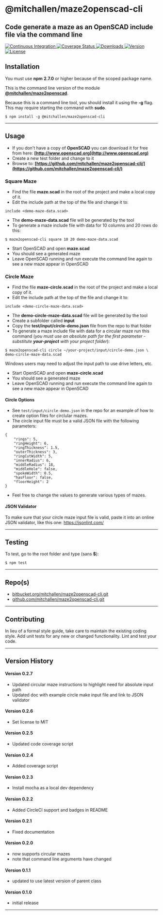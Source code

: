 
@mitchallen/maze2openscad-cli
==
Code generate a maze as an OpenSCAD include file via the command line
--

<p align="left">
  <a href="https://circleci.com/gh/mitchallen/maze2openscad-cli">
    <img src="https://img.shields.io/circleci/project/github/mitchallen/maze2openscad-cli.svg" alt="Continuous Integration">
  </a>
  <a href="https://codecov.io/gh/mitchallen/maze2openscad-cli">
    <img src="https://codecov.io/gh/mitchallen/maze2openscad-cli/branch/master/graph/badge.svg" alt="Coverage Status">
  </a>
  <a href="https://npmjs.org/package/@mitchallen/maze2openscad-cli">
    <img src="http://img.shields.io/npm/dt/@mitchallen/maze2openscad-cli.svg?style=flat-square" alt="Downloads">
  </a>
  <a href="https://npmjs.org/package/@mitchallen/maze2openscad-cli">
    <img src="http://img.shields.io/npm/v/@mitchallen/maze2openscad-cli.svg?style=flat-square" alt="Version">
  </a>
  <a href="https://npmjs.com/package/@mitchallen/maze2openscad-cli">
    <img src="https://img.shields.io/github/license/mitchallen/maze2openscad-cli.svg" alt="License"></a>
  </a>
</p>

## Installation

You must use __npm__ __2.7.0__ or higher because of the scoped package name.

This is the command line version of the module __[@mitchallen/maze2openscad](https://www.npmjs.com/package/@mitchallen/maze2openscad)__.

Because this is a command line tool, you should install it using the __-g__ flag. This may require starting the command with __sudo__.

    $ npm install -g @mitchallen/maze2openscad-cli
  
* * *

## Usage

* If you don't have a copy of __OpenSCAD__ you can download it for free from here: __[http://www.openscad.org](http://www.openscad.org)__
* Create a new test folder and change to it
* Browse to: __[https://github.com/mitchallen/maze2openscad-cli/](https://github.com/mitchallen/maze2openscad-cli/)__

### Square Maze

* Find the file __maze.scad__ in the root of the project and make a local copy of it.
* Edit the include path at the top of the file and change it to:
```
include <demo-maze-data.scad>
```
      
* The __demo-maze-data.scad__ file will be generated by the tool  
* To generate a maze include file with data for 10 columns and 20 rows do this:
```
$ maze2openscad-cli square 10 20 demo-maze-data.scad
```
        
* Start OpenSCAD and open __maze.scad__
* You should see a generated maze
* Leave OpenSCAD running and run execute the command line again to see a new maze appear in OpenSCAD

### Circle Maze

* Find the file __maze-circle.scad__ in the root of the project and make a local copy of it.
* Edit the include path at the top of the file and change it to:
```
include <demo-circle-maze-data.scad>
```
      
* The __demo-circle-maze-data.scad__ file will be generated by the tool 
* Create a subfolder called __input__ 
* Copy the __test/input/circle-demo.json__ file from the repo to that folder
* To generate a maze include file with data for a circular maze run this command (*you must use an absolute path for the first parameter - substitute __your-project__ with your project folder*):
```
$ maze2openscad-cli circle ~/your-project/input/circle-demo.json \
demo-circle-maze-data.scad
```
Windows users may need to adjust the input path to use drive letters, etc.
        
* Start OpenSCAD and open __maze-circle.scad__
* You should see a generated maze
* Leave OpenSCAD running and run execute the command line again to see a new maze appear in OpenSCAD

#### Circle Options

* See ```test/input/circle-demo.json``` in the repo for an example of how to create option files for circlular mazes.
* The circle input file must be a valid JSON file with the following parameters:

```
{
    "rings": 5,
    "ringHeight": 6,
    "ringThickness": 1.5,
    "outerThickness": 3,
    "ringCutWidth": 5,
    "innerRadius": 6,
    "middleRadius": 18,
    "middleHole": false,
    "spokeWidth": 0.5,
    "hasFloor": false,
    "floorHeight": 2
}
```

* Feel free to change the values to generate various types of mazes.

#### JSON Validator

To make sure that your circle maze input file is valid, paste it into an online JSON validator, like this one:  https://jsonlint.com/

* * *

## Testing

To test, go to the root folder and type (sans __$__):

    $ npm test
   
* * *
 
## Repo(s)

* [bitbucket.org/mitchallen/maze2openscad-cli.git](https://bitbucket.org/mitchallen/maze2openscad-cli.git)
* [github.com/mitchallen/maze2openscad-cli.git](https://github.com/mitchallen/maze2openscad-cli.git)

* * *

## Contributing

In lieu of a formal style guide, take care to maintain the existing coding style.
Add unit tests for any new or changed functionality. Lint and test your code.

* * *

## Version History

#### Version 0.2.7

* Updated circular maze instructions to highlight need for absolute input path
* Updated doc with example circle make input file and link to JSON validator

#### Version 0.2.6

* Set license to MIT

#### Version 0.2.5

* Updated code coverage script

#### Version 0.2.4

* Added coverage script

#### Version 0.2.3

* Install mocha as a local dev dependency

#### Version 0.2.2

* Added CircleCI support and badges in README

#### Version 0.2.1

* Fixed documentation

#### Version 0.2.0 

* now supports circular mazes
* note that command line arguments have changed

#### Version 0.1.1 

* updated to use latest version of parent class

#### Version 0.1.0 

* initial release


* * *
